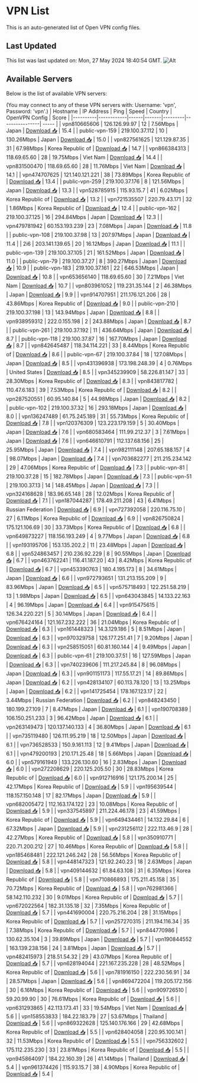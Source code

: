 # VPN List

This is an auto-generated list of Open VPN config files.

## Last Updated

This list was last updated on: Mon, 27 May 2024 18:40:54 GMT.
![Alt](https://repobeats.axiom.co/api/embed/186b98318ef1479477931607c1ad7d823f12451f.svg "Repobeats analytics image")

## Available Servers

Below is the list of available VPN servers:

(You may connect to any of these VPN servers with: Username: 'vpn', Password: 'vpn'.)
| Hostname | IP Address | Ping | Speed | Country | OpenVPN Config | Score |
|----------|------------|------|-------|---------|----------------| ----- |
| vpn810665606 | 126.126.99.97 | 12 | 7.56Mbps | Japan | [Download 📥](./configs/server_0_JP.ovpn) | 15.4 |
| public-vpn-159 | 219.100.37.112 | 10 | 130.26Mbps | Japan | [Download 📥](./configs/server_1_JP.ovpn) | 15.0 |
| vpn827561625 | 121.129.87.35 | 31 | 67.98Mbps | Korea Republic of | [Download 📥](./configs/server_2_KR.ovpn) | 14.7 |
| vpn866384313 | 118.69.65.60 | 28 | 19.75Mbps | Viet Nam | [Download 📥](./configs/server_3_VN.ovpn) | 14.4 |
| vpn831500470 | 118.69.65.60 | 28 | 11.76Mbps | Viet Nam | [Download 📥](./configs/server_4_VN.ovpn) | 14.1 |
| vpn474707625 | 121.140.121.221 | 38 | 73.89Mbps | Korea Republic of | [Download 📥](./configs/server_5_KR.ovpn) | 13.4 |
| public-vpn-259 | 219.100.37.176 | 8 | 121.56Mbps | Japan | [Download 📥](./configs/server_6_JP.ovpn) | 13.3 |
| vpn528785915 | 115.93.15.7 | 41 | 6.02Mbps | Korea Republic of | [Download 📥](./configs/server_7_KR.ovpn) | 13.2 |
| vpn721535507 | 220.79.43.171 | 32 | 1.86Mbps | Korea Republic of | [Download 📥](./configs/server_8_KR.ovpn) | 12.4 |
| public-vpn-162 | 219.100.37.125 | 16 | 294.84Mbps | Japan | [Download 📥](./configs/server_9_JP.ovpn) | 12.3 |
| vpn479781942 | 60.153.193.239 | 23 | 7.08Mbps | Japan | [Download 📥](./configs/server_10_JP.ovpn) | 11.8 |
| public-vpn-108 | 219.100.37.98 | 13 | 207.97Mbps | Japan | [Download 📥](./configs/server_11_JP.ovpn) | 11.4 |
| 2i6 | 203.141.139.65 | 20 | 16.12Mbps | Japan | [Download 📥](./configs/server_12_JP.ovpn) | 11.1 |
| public-vpn-139 | 219.100.37.105 | 21 | 161.52Mbps | Japan | [Download 📥](./configs/server_13_JP.ovpn) | 11.0 |
| public-vpn-79 | 219.100.37.27 | 8 | 390.27Mbps | Japan | [Download 📥](./configs/server_14_JP.ovpn) | 10.9 |
| public-vpn-183 | 219.100.37.161 | 22 | 646.53Mbps | Japan | [Download 📥](./configs/server_15_JP.ovpn) | 10.8 |
| vpn653656140 | 118.69.65.60 | 30 | 7.21Mbps | Viet Nam | [Download 📥](./configs/server_16_VN.ovpn) | 10.7 |
| vpn803961052 | 119.231.35.144 | 2 | 46.38Mbps | Japan | [Download 📥](./configs/server_17_JP.ovpn) | 9.9 |
| vpn914707951 | 211.176.121.206 | 28 | 43.86Mbps | Korea Republic of | [Download 📥](./configs/server_18_KR.ovpn) | 9.0 |
| public-vpn-210 | 219.100.37.198 | 13 | 143.94Mbps | Japan | [Download 📥](./configs/server_19_JP.ovpn) | 8.8 |
| vpn938959312 | 222.0.155.198 | 2 | 243.88Mbps | Japan | [Download 📥](./configs/server_20_JP.ovpn) | 8.7 |
| public-vpn-261 | 219.100.37.192 | 11 | 436.64Mbps | Japan | [Download 📥](./configs/server_21_JP.ovpn) | 8.7 |
| public-vpn-118 | 219.100.37.87 | 16 | 167.70Mbps | Japan | [Download 📥](./configs/server_22_JP.ovpn) | 8.7 |
| vpn842645487 | 118.34.114.221 | 33 | 8.44Mbps | Korea Republic of | [Download 📥](./configs/server_23_KR.ovpn) | 8.6 |
| public-vpn-67 | 219.100.37.84 | 18 | 127.08Mbps | Japan | [Download 📥](./configs/server_24_JP.ovpn) | 8.5 |
| vpn431396938 | 173.198.248.39 | 4 | 0.76Mbps | United States | [Download 📥](./configs/server_25_US.ovpn) | 8.5 |
| vpn345239909 | 58.226.81.147 | 33 | 28.30Mbps | Korea Republic of | [Download 📥](./configs/server_26_KR.ovpn) | 8.3 |
| vpn843817782 | 110.47.6.183 | 39 | 7.53Mbps | Korea Republic of | [Download 📥](./configs/server_27_KR.ovpn) | 8.2 |
| vpn287520551 | 60.95.140.84 | 5 | 44.98Mbps | Japan | [Download 📥](./configs/server_28_JP.ovpn) | 8.2 |
| public-vpn-102 | 219.100.37.32 | 16 | 293.18Mbps | Japan | [Download 📥](./configs/server_29_JP.ovpn) | 8.0 |
| vpn136247489 | 61.75.245.189 | 31 | 55.73Mbps | Korea Republic of | [Download 📥](./configs/server_30_KR.ovpn) | 7.8 |
| vpn120376309 | 123.223.179.159 | 5 | 30.40Mbps | Japan | [Download 📥](./configs/server_31_JP.ovpn) | 7.6 |
| vpn680583464 | 111.99.212.37 | 3 | 7.61Mbps | Japan | [Download 📥](./configs/server_32_JP.ovpn) | 7.6 |
| vpn646610791 | 112.137.68.156 | 25 | 25.95Mbps | Japan | [Download 📥](./configs/server_33_JP.ovpn) | 7.4 |
| vpn982111148 | 207.65.188.157 | 4 | 98.07Mbps | Japan | [Download 📥](./configs/server_34_JP.ovpn) | 7.4 |
| vpn703682277 | 211.215.234.142 | 29 | 47.06Mbps | Korea Republic of | [Download 📥](./configs/server_35_KR.ovpn) | 7.3 |
| public-vpn-81 | 219.100.37.28 | 15 | 182.78Mbps | Japan | [Download 📥](./configs/server_36_JP.ovpn) | 7.3 |
| public-vpn-51 | 219.100.37.13 | 14 | 148.45Mbps | Japan | [Download 📥](./configs/server_37_JP.ovpn) | 7.3 |
| vpn324168628 | 183.96.65.148 | 28 | 12.02Mbps | Korea Republic of | [Download 📥](./configs/server_38_KR.ovpn) | 7.1 |
| vpn187044287 | 178.49.211.208 | 43 | 6.41Mbps | Russian Federation | [Download 📥](./configs/server_39_RU.ovpn) | 6.9 |
| vpn727392058 | 220.116.75.10 | 27 | 6.11Mbps | Korea Republic of | [Download 📥](./configs/server_40_KR.ovpn) | 6.9 |
| vpn826750824 | 175.121.106.69 | 30 | 33.73Mbps | Korea Republic of | [Download 📥](./configs/server_41_KR.ovpn) | 6.8 |
| vpn649873227 | 118.156.193.249 | 4 | 9.77Mbps | Japan | [Download 📥](./configs/server_42_JP.ovpn) | 6.8 |
| vpn193195706 | 153.135.202.2 | 11 | 23.48Mbps | Japan | [Download 📥](./configs/server_43_JP.ovpn) | 6.8 |
| vpn524863457 | 210.236.92.229 | 8 | 90.55Mbps | Japan | [Download 📥](./configs/server_44_JP.ovpn) | 6.7 |
| vpn463762241 | 116.41.187.20 | 43 | 8.42Mbps | Korea Republic of | [Download 📥](./configs/server_45_KR.ovpn) | 6.7 |
| vpn453390763 | 180.4.195.173 | 8 | 34.61Mbps | Japan | [Download 📥](./configs/server_46_JP.ovpn) | 6.6 |
| vpn972793651 | 131.213.155.209 | 9 | 83.96Mbps | Japan | [Download 📥](./configs/server_47_JP.ovpn) | 6.5 |
| vpn575718493 | 122.251.58.219 | 13 | 1.98Mbps | Japan | [Download 📥](./configs/server_48_JP.ovpn) | 6.5 |
| vpn643043845 | 14.133.22.163 | 4 | 96.19Mbps | Japan | [Download 📥](./configs/server_49_JP.ovpn) | 6.4 |
| vpn915475615 | 126.34.220.221 | 5 | 30.14Mbps | Japan | [Download 📥](./configs/server_50_JP.ovpn) | 6.4 |
| vpn676424164 | 121.167.232.222 | 36 | 21.04Mbps | Korea Republic of | [Download 📥](./configs/server_51_KR.ovpn) | 6.3 |
| vpn161448323 | 14.3.129.186 | 5 | 8.51Mbps | Japan | [Download 📥](./configs/server_52_JP.ovpn) | 6.3 |
| vpn970329758 | 126.177.251.41 | 7 | 9.20Mbps | Japan | [Download 📥](./configs/server_53_JP.ovpn) | 6.3 |
| vpn258515051 | 60.81.160.144 | 4 | 9.49Mbps | Japan | [Download 📥](./configs/server_54_JP.ovpn) | 6.3 |
| public-vpn-61 | 219.100.37.51 | 16 | 127.59Mbps | Japan | [Download 📥](./configs/server_55_JP.ovpn) | 6.3 |
| vpn740239606 | 111.217.245.84 | 8 | 96.08Mbps | Japan | [Download 📥](./configs/server_56_JP.ovpn) | 6.3 |
| vpn901151173 | 117.55.17.21 | 14 | 89.86Mbps | Japan | [Download 📥](./configs/server_57_JP.ovpn) | 6.2 |
| vpn428134107 | 60.113.78.120 | 13 | 13.25Mbps | Japan | [Download 📥](./configs/server_58_JP.ovpn) | 6.2 |
| vpn141725454 | 178.167.123.17 | 22 | 3.44Mbps | Russian Federation | [Download 📥](./configs/server_59_RU.ovpn) | 6.2 |
| vpn848243450 | 180.199.27.109 | 7 | 8.47Mbps | Japan | [Download 📥](./configs/server_60_JP.ovpn) | 6.1 |
| vpn190708389 | 106.150.251.233 | 3 | 96.42Mbps | Japan | [Download 📥](./configs/server_61_JP.ovpn) | 6.1 |
| vpn263149473 | 120.137.140.133 | 4 | 36.80Mbps | Japan | [Download 📥](./configs/server_62_JP.ovpn) | 6.1 |
| vpn735119480 | 126.111.95.219 | 18 | 12.50Mbps | Japan | [Download 📥](./configs/server_63_JP.ovpn) | 6.1 |
| vpn736528533 | 150.9.161.113 | 12 | 9.41Mbps | Japan | [Download 📥](./configs/server_64_JP.ovpn) | 6.1 |
| vpn479200193 | 210.171.25.48 | 18 | 5.66Mbps | Japan | [Download 📥](./configs/server_65_JP.ovpn) | 6.0 |
| vpn579161949 | 133.226.130.60 | 16 | 2.83Mbps | Japan | [Download 📥](./configs/server_66_JP.ovpn) | 6.0 |
| vpn272208629 | 220.125.205.50 | 30 | 28.83Mbps | Korea Republic of | [Download 📥](./configs/server_67_KR.ovpn) | 6.0 |
| vpn912716916 | 121.175.200.14 | 25 | 42.17Mbps | Korea Republic of | [Download 📥](./configs/server_68_KR.ovpn) | 5.9 |
| vpn195639544 | 118.157.150.148 | 17 | 82.17Mbps | Japan | [Download 📥](./configs/server_69_JP.ovpn) | 5.9 |
| vpn682005472 | 112.163.174.122 | 23 | 10.08Mbps | Korea Republic of | [Download 📥](./configs/server_70_KR.ovpn) | 5.9 |
| vpn337545897 | 211.224.46.178 | 23 | 41.59Mbps | Korea Republic of | [Download 📥](./configs/server_71_KR.ovpn) | 5.9 |
| vpn649434461 | 14.132.29.84 | 6 | 67.32Mbps | Japan | [Download 📥](./configs/server_72_JP.ovpn) | 5.9 |
| vpn231256112 | 222.113.46.9 | 28 | 42.27Mbps | Korea Republic of | [Download 📥](./configs/server_73_KR.ovpn) | 5.8 |
| vpn350910771 | 220.71.200.212 | 27 | 10.46Mbps | Korea Republic of | [Download 📥](./configs/server_74_KR.ovpn) | 5.8 |
| vpn185468481 | 222.121.246.242 | 28 | 56.56Mbps | Korea Republic of | [Download 📥](./configs/server_75_KR.ovpn) | 5.8 |
| vpn448147323 | 121.92.240.23 | 18 | 2.63Mbps | Japan | [Download 📥](./configs/server_76_JP.ovpn) | 5.8 |
| vpn409144632 | 61.84.63.108 | 31 | 6.35Mbps | Korea Republic of | [Download 📥](./configs/server_77_KR.ovpn) | 5.8 |
| vpn710866893 | 175.211.45.158 | 35 | 70.72Mbps | Korea Republic of | [Download 📥](./configs/server_78_KR.ovpn) | 5.8 |
| vpn762981366 | 58.142.110.232 | 30 | 9.01Mbps | Korea Republic of | [Download 📥](./configs/server_79_KR.ovpn) | 5.7 |
| vpn672022564 | 182.31.135.18 | 32 | 7.35Mbps | Korea Republic of | [Download 📥](./configs/server_80_KR.ovpn) | 5.7 |
| vpn441690004 | 220.75.216.204 | 28 | 31.15Mbps | Korea Republic of | [Download 📥](./configs/server_81_KR.ovpn) | 5.7 |
| vpn257270315 | 211.194.116.34 | 35 | 7.38Mbps | Korea Republic of | [Download 📥](./configs/server_82_KR.ovpn) | 5.7 |
| vpn844770986 | 130.62.35.104 | 3 | 39.89Mbps | Japan | [Download 📥](./configs/server_83_JP.ovpn) | 5.7 |
| vpn190844552 | 163.139.238.156 | 24 | 3.81Mbps | Japan | [Download 📥](./configs/server_84_JP.ovpn) | 5.7 |
| vpn482415973 | 218.51.54.32 | 29 | 43.07Mbps | Korea Republic of | [Download 📥](./configs/server_85_KR.ovpn) | 5.7 |
| vpn628194044 | 221.167.235.228 | 28 | 48.52Mbps | Korea Republic of | [Download 📥](./configs/server_86_KR.ovpn) | 5.6 |
| vpn781916150 | 222.230.56.91 | 34 | 28.57Mbps | Japan | [Download 📥](./configs/server_87_JP.ovpn) | 5.6 |
| vpn869472204 | 119.205.172.156 | 30 | 6.16Mbps | Korea Republic of | [Download 📥](./configs/server_88_KR.ovpn) | 5.6 |
| vpn909726510 | 59.20.99.90 | 30 | 76.61Mbps | Korea Republic of | [Download 📥](./configs/server_89_KR.ovpn) | 5.6 |
| vpn631293865 | 42.113.173.41 | 33 | 19.54Mbps | Viet Nam | [Download 📥](./configs/server_90_VN.ovpn) | 5.6 |
| vpn158553833 | 184.22.183.79 | 27 | 53.67Mbps | Thailand | [Download 📥](./configs/server_91_TH.ovpn) | 5.6 |
| vpn869322628 | 125.140.176.166 | 29 | 42.68Mbps | Korea Republic of | [Download 📥](./configs/server_92_KR.ovpn) | 5.5 |
| vpn628404058 | 220.95.100.141 | 32 | 11.53Mbps | Korea Republic of | [Download 📥](./configs/server_93_KR.ovpn) | 5.5 |
| vpn756332602 | 175.112.235.230 | 33 | 23.81Mbps | Korea Republic of | [Download 📥](./configs/server_94_KR.ovpn) | 5.5 |
| vpn945864097 | 184.22.160.39 | 26 | 41.14Mbps | Thailand | [Download 📥](./configs/server_95_TH.ovpn) | 5.4 |
| vpn961374426 | 115.93.15.7 | 38 | 4.90Mbps | Korea Republic of | [Download 📥](./configs/server_96_KR.ovpn) | 5.4 |
